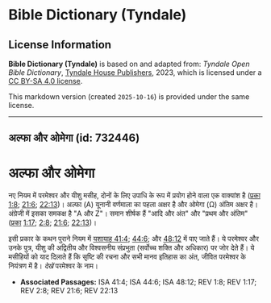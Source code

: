 # Bible Dictionary (Tyndale)

## License Information

**Bible Dictionary (Tyndale)** is based on and adapted from: _Tyndale Open Bible Dictionary_, [Tyndale House Publishers](https://tyndaleopenresources.com/), 2023, which is licensed under a [CC BY-SA 4.0 license](https://creativecommons.org/licenses/by-sa/4.0/legalcode.en).

This markdown version (created `2025-10-16`) is provided under the same license.



--------------------------------

## अल्फा और ओमेगा (id: 732446)

अल्फा और ओमेगा
==============

नए नियम में परमेश्वर और यीशु मसीह, दोनों के लिए उपाधि के रूप में प्रयोग होने वाला एक वाक्यांश है ([प्रका 1:8](https://ref.ly/Rev1:8); [21:6](https://ref.ly/Rev21:6); [22:13](https://ref.ly/Rev22:13))। अल्फा (Α) यूनानी वर्णमाला का पहला अक्षर है और ओमेगा (Ω) अंतिम अक्षर है। अंग्रेजी में इसका समकक्ष है "A और Z"। समान शीर्षक हैं "आदि और अंत" और "प्रथम और अंतिम" ([प्रका](https://ref.ly/Rev21:6) [1:17](https://ref.ly/Rev1:17); [2:8](https://ref.ly/Rev2:8); [21:6](https://ref.ly/Rev21:6); [22:13](https://ref.ly/Rev22:13))।

इसी प्रकार के कथन पुराने नियम में [यशायाह 41:4](https://ref.ly/Isa41:4); [44:6](https://ref.ly/Isa44:6); और [48:12](https://ref.ly/Isa48:12) में पाए जाते हैं। ये परमेश्वर और उनके पुत्र, यीशु की अद्वितीय और विश्वसनीय संप्रभुता (सर्वोच्च शक्ति और अधिकार) पर जोर देते हैं। ये मसीहियों को याद दिलाते हैं कि सृष्टि की रचना और सभी मानव इतिहास का अंत, जीवित परमेश्वर के नियंत्रण में है। *देखें* परमेश्वर के नाम।

* **Associated Passages:** ISA 41:4; ISA 44:6; ISA 48:12; REV 1:8; REV 1:17; REV 2:8; REV 21:6; REV 22:13

